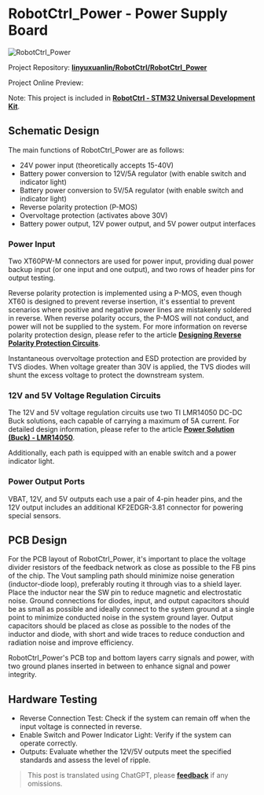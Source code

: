 # RobotCtrl_Power - Power Supply Board

![RobotCtrl_Power](https://media.wiki-power.com/img/20220527113517.png)

Project Repository: [**linyuxuanlin/RobotCtrl/RobotCtrl_Power**](https://github.com/linyuxuanlin/RobotCtrl/tree/main/RobotCtrl_MultiBoard_Project/RobotCtrl_Power)

Project Online Preview:

<div class="altium-iframe-viewer">
  <div
    class="altium-ecad-viewer"
    data-project-src="https://github.com/linyuxuanlin/RobotCtrl/raw/main/RobotCtrl_MultiBoard_Project/RobotCtrl_Power_V0.3B.zip"
  ></div>
</div>

Note: This project is included in [**RobotCtrl - STM32 Universal Development Kit**](https://wiki-power.com/RobotCtrl-STM32%E9%80%9A%E7%94%A8%E5%BC%80%E5%8F%91%E5%A5%97%E4%BB%B6).

## Schematic Design

The main functions of RobotCtrl_Power are as follows:

- 24V power input (theoretically accepts 15-40V)
- Battery power conversion to 12V/5A regulator (with enable switch and indicator light)
- Battery power conversion to 5V/5A regulator (with enable switch and indicator light)
- Reverse polarity protection (P-MOS)
- Overvoltage protection (activates above 30V)
- Battery power output, 12V power output, and 5V power output interfaces

### Power Input

Two XT60PW-M connectors are used for power input, providing dual power backup input (or one input and one output), and two rows of header pins for output testing.

Reverse polarity protection is implemented using a P-MOS, even though XT60 is designed to prevent reverse insertion, it's essential to prevent scenarios where positive and negative power lines are mistakenly soldered in reverse. When reverse polarity occurs, the P-MOS will not conduct, and power will not be supplied to the system. For more information on reverse polarity protection design, please refer to the article [**Designing Reverse Polarity Protection Circuits**](https://wiki-power.com/%E9%98%B2%E5%8F%8D%E6%8E%A5%E7%94%B5%E8%B7%AF%E7%9A%84%E8%AE%BE%E8%AE%A1).

Instantaneous overvoltage protection and ESD protection are provided by TVS diodes. When voltage greater than 30V is applied, the TVS diodes will shunt the excess voltage to protect the downstream system.

### 12V and 5V Voltage Regulation Circuits

The 12V and 5V voltage regulation circuits use two TI LMR14050 DC-DC Buck solutions, each capable of carrying a maximum of 5A current. For detailed design information, please refer to the article [**Power Solution (Buck) - LMR14050**](https://wiki-power.com/%E7%94%B5%E6%BA%90%E6%96%B9%E6%A1%88%EF%BC%88Buck%EF%BC%89-LMR14050).

Additionally, each path is equipped with an enable switch and a power indicator light.

### Power Output Ports

VBAT, 12V, and 5V outputs each use a pair of 4-pin header pins, and the 12V output includes an additional KF2EDGR-3.81 connector for powering special sensors.

## PCB Design

For the PCB layout of RobotCtrl_Power, it's important to place the voltage divider resistors of the feedback network as close as possible to the FB pins of the chip. The Vout sampling path should minimize noise generation (inductor-diode loop), preferably routing it through vias to a shield layer. Place the inductor near the SW pin to reduce magnetic and electrostatic noise. Ground connections for diodes, input, and output capacitors should be as small as possible and ideally connect to the system ground at a single point to minimize conducted noise in the system ground layer. Output capacitors should be placed as close as possible to the nodes of the inductor and diode, with short and wide traces to reduce conduction and radiation noise and improve efficiency.

RobotCtrl_Power's PCB top and bottom layers carry signals and power, with two ground planes inserted in between to enhance signal and power integrity.

## Hardware Testing

- Reverse Connection Test: Check if the system can remain off when the input voltage is connected in reverse.
- Enable Switch and Power Indicator Light: Verify if the system can operate correctly.
- Outputs: Evaluate whether the 12V/5V outputs meet the specified standards and assess the level of ripple.

> This post is translated using ChatGPT, please [**feedback**](https://github.com/linyuxuanlin/Wiki_MkDocs/issues/new) if any omissions.
